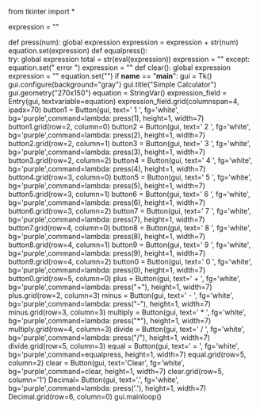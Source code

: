 from tkinter import *

expression = ""


def press(num):
     global expression 
     expression = expression + str(num)
     equation.set(expression)
def equalpress():      
    try:
        global expression
        total = str(eval(expression))
        expression = ""
    except:
         equation.set(" error ")
         expression = ""
def clear():
    global expression
    expression = ""
    equation.set("")
if __name__ == "__main__":
    gui = Tk()
    gui.configure(background="gray")
    gui.title("Simple Calculator")
    gui.geometry("270x150")
    equation = StringVar()
    expression_field = Entry(gui, textvariable=equation)
    expression_field.grid(columnspan=4, ipadx=70)
    button1 = Button(gui, text=' 1 ', fg='white', bg='purple',command=lambda: press(1), height=1, width=7)
    button1.grid(row=2, column=0)
    button2 = Button(gui, text=' 2 ', fg='white', bg='purple',command=lambda: press(2), height=1, width=7)
    button2.grid(row=2, column=1)
    button3 = Button(gui, text=' 3 ', fg='white', bg='purple',command=lambda: press(3), height=1, width=7)
    button3.grid(row=2, column=2)
    button4 = Button(gui, text=' 4 ', fg='white', bg='purple',command=lambda: press(4), height=1, width=7)
    button4.grid(row=3, column=0)
    button5 = Button(gui, text=' 5 ', fg='white', bg='purple',command=lambda: press(5), height=1, width=7)
    button5.grid(row=3, column=1)
    button6 = Button(gui, text=' 6 ', fg='white', bg='purple',command=lambda: press(6), height=1, width=7)
    button6.grid(row=3, column=2)
    button7 = Button(gui, text=' 7 ', fg='white', bg='purple',command=lambda: press(7), height=1, width=7)
    button7.grid(row=4, column=0)
    button8 = Button(gui, text=' 8 ', fg='white', bg='purple',command=lambda: press(8), height=1, width=7)
    button8.grid(row=4, column=1)
    button9 = Button(gui, text=' 9 ', fg='white', bg='purple',command=lambda: press(9), height=1, width=7)
    button9.grid(row=4, column=2)
    button0 = Button(gui, text=' 0 ', fg='white', bg='purple',command=lambda: press(0), height=1, width=7)
    button0.grid(row=5, column=0)
    plus = Button(gui, text=' + ', fg='white', bg='purple',command=lambda: press("+"), height=1, width=7)
    plus.grid(row=2, column=3)
    minus = Button(gui, text=' - ', fg='white', bg='purple',command=lambda: press("-"), height=1, width=7)
    minus.grid(row=3, column=3)
    multiply = Button(gui, text=' * ', fg='white', bg='purple',command=lambda: press("*"), height=1, width=7)
    multiply.grid(row=4, column=3)
    divide = Button(gui, text=' / ', fg='white', bg='purple',command=lambda: press("/"), height=1, width=7)
    divide.grid(row=5, column=3)
    equal = Button(gui, text=' = ', fg='white', bg='purple',command=equalpress,
    height=1, width=7)
    equal.grid(row=5, column=2)
    clear = Button(gui, text='Clear', fg='white', bg='purple',command=clear,
    height=1, width=7)
    clear.grid(row=5, column='1')
    Decimal= Button(gui, text='.', fg='white', bg='purple',command=lambda: press('.'), height=1, width=7)
    Decimal.grid(row=6, column=0)
    gui.mainloop()
